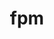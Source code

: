 ---
title: "fpm"
layout: cache
categories: [package, develop]
meta: {"versions": ["0.10.0"], "compilers": ["gcc@=11.4.0"], "oss": ["ubuntu22.04"], "platforms": ["linux"], "targets": ["x86_64_v3"], "stacks": ["e4s", "root"], "num_specs": 7, "num_specs_by_stack": {"e4s": 7, "root": 7}}
spec_details: [{"hash": "eqeom2ylg5itqih2kmquup6zmth4xnum", "compiler": "gcc@=11.4.0", "versions": ["0.10.0"], "os": "ubuntu22.04", "platform": "linux", "target": "x86_64_v3", "variants": ["build_system=generic", "+openmp"], "stacks": ["e4s", "root"], "size": "-", "tarball": "https://binaries.spack.io/develop/build_cache/linux-ubuntu22.04-x86_64_v3/gcc-11.4.0/fpm-0.10.0/linux-ubuntu22.04-x86_64_v3-gcc-11.4.0-fpm-0.10.0-eqeom2ylg5itqih2kmquup6zmth4xnum.spack"}, {"hash": "z4h3xyw72bgxz37hec7uqx5qaahl46ob", "compiler": "gcc@=11.4.0", "versions": ["0.10.0"], "os": "ubuntu22.04", "platform": "linux", "target": "x86_64_v3", "variants": ["build_system=generic", "+openmp"], "stacks": ["e4s", "root"], "size": "-", "tarball": "https://binaries.spack.io/develop/build_cache/linux-ubuntu22.04-x86_64_v3/gcc-11.4.0/fpm-0.10.0/linux-ubuntu22.04-x86_64_v3-gcc-11.4.0-fpm-0.10.0-z4h3xyw72bgxz37hec7uqx5qaahl46ob.spack"}, {"hash": "jayksdrayuvksqk7vjmfhwrhqgt3i6va", "compiler": "gcc@=11.4.0", "versions": ["0.10.0"], "os": "ubuntu22.04", "platform": "linux", "target": "x86_64_v3", "variants": ["build_system=generic", "+openmp"], "stacks": ["e4s", "root"], "size": "-", "tarball": "https://binaries.spack.io/develop/build_cache/linux-ubuntu22.04-x86_64_v3/gcc-11.4.0/fpm-0.10.0/linux-ubuntu22.04-x86_64_v3-gcc-11.4.0-fpm-0.10.0-jayksdrayuvksqk7vjmfhwrhqgt3i6va.spack"}, {"hash": "ll7a6yfffxnic57j2m5tv4mv6yumh7kz", "compiler": "gcc@=11.4.0", "versions": ["0.10.0"], "os": "ubuntu22.04", "platform": "linux", "target": "x86_64_v3", "variants": ["build_system=generic", "+openmp"], "stacks": ["e4s", "root"], "size": "-", "tarball": "https://binaries.spack.io/develop/build_cache/linux-ubuntu22.04-x86_64_v3/gcc-11.4.0/fpm-0.10.0/linux-ubuntu22.04-x86_64_v3-gcc-11.4.0-fpm-0.10.0-ll7a6yfffxnic57j2m5tv4mv6yumh7kz.spack"}, {"hash": "76luq73ijnroxaym5x3b6ke74jv2f7gd", "compiler": "gcc@=11.4.0", "versions": ["0.10.0"], "os": "ubuntu22.04", "platform": "linux", "target": "x86_64_v3", "variants": ["build_system=generic", "+openmp"], "stacks": ["e4s", "root"], "size": "-", "tarball": "https://binaries.spack.io/develop/build_cache/linux-ubuntu22.04-x86_64_v3/gcc-11.4.0/fpm-0.10.0/linux-ubuntu22.04-x86_64_v3-gcc-11.4.0-fpm-0.10.0-76luq73ijnroxaym5x3b6ke74jv2f7gd.spack"}, {"hash": "go22uuuj4ktoay7zw2azn6ewoaqkomqf", "compiler": "gcc@=11.4.0", "versions": ["0.10.0"], "os": "ubuntu22.04", "platform": "linux", "target": "x86_64_v3", "variants": ["build_system=generic", "+openmp"], "stacks": ["e4s", "root"], "size": "-", "tarball": "https://binaries.spack.io/develop/build_cache/linux-ubuntu22.04-x86_64_v3/gcc-11.4.0/fpm-0.10.0/linux-ubuntu22.04-x86_64_v3-gcc-11.4.0-fpm-0.10.0-go22uuuj4ktoay7zw2azn6ewoaqkomqf.spack"}, {"hash": "e6n6z4lf5jjzp2hqouqcf3uljluaeohx", "compiler": "gcc@=11.4.0", "versions": ["0.10.0"], "os": "ubuntu22.04", "platform": "linux", "target": "x86_64_v3", "variants": ["build_system=generic", "+openmp"], "stacks": ["e4s", "root"], "size": "-", "tarball": "https://binaries.spack.io/develop/build_cache/linux-ubuntu22.04-x86_64_v3/gcc-11.4.0/fpm-0.10.0/linux-ubuntu22.04-x86_64_v3-gcc-11.4.0-fpm-0.10.0-e6n6z4lf5jjzp2hqouqcf3uljluaeohx.spack"}]
---